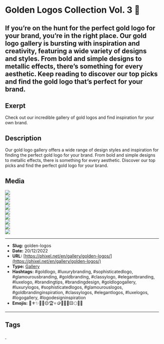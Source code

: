 # Golden Logos Collection Vol. 3 💛
If you’re on the hunt for the perfect gold logo for your brand, you’re in the right place. Our gold logo gallery is bursting with inspiration and creativity, featuring a wide variety of designs and styles. From bold and simple designs to metallic effects, there’s something for every aesthetic. Keep reading to discover our top picks and find the gold logo that’s perfect for your brand.
------------
## Exerpt
Check out our incredible gallery of gold logos and find inspiration for your own brand.
## Description
Our gold logo gallery offers a wide range of design styles and inspiration for finding the perfect gold logo for your brand. From bold and simple designs to metallic effects, there is something for every aesthetic. Discover our top picks and find the perfect gold logo for your brand.
## Media
<img src="media/6934dd09/gold-logo-abstrack-ball.jpg" loading="lazy"><br>
<img src="media/f7e5cd58/gold-logo-bird.jpg" loading="lazy"><br>
<img src="media/40d5654b/gold-logo-flow.jpg" loading="lazy"><br>
<img src="media/77b294bc/gold-logo-lion.jpg" loading="lazy"><br>
<img src="media/d2df0caf/gold-logo-liquid.jpg" loading="lazy"><br>
<img src="media/1840c1b2/gold-logo-perfume.jpg" loading="lazy"><br>
<img src="media/d9bda7cc/gold-logo-pinup.jpg" loading="lazy"><br>
<img src="media/44a4fe7d/gold-logo-rose.jpg" loading="lazy"><br>
<img src="media/dc5a2553/gold-logo-soccer.jpg" loading="lazy"><br>

------------
- **Slug:** golden-logos
- **Date:** 20/12/2022
- **URL:** [https://phixel.net/en/gallery/golden-logos/](https://phixel.net/en/gallery/golden-logos/)
- **Type:** [Gallery](#gallery)
- **Hashtags:** #goldlogo, #luxurybranding, #sophisticatedlogo, #glamourousbranding, #goldbranding, #classylogo, #elegantbranding, #luxelogo, #brandingtips, #brandingdesign, #goldlogogallery, #luxurylogos, #sophisticatedlogos, #glamourouslogos, #goldbrandinginspiration, #classylogos, #elegantlogos, #luxelogos, #logogallery, #logodesigninspiration
- **Emojis:** 💛⚜️✨🧈🥇🟡🏆⭐🪙📀🌟🔱🟨🌕💫👑

------------
## Tags
[ ](# )
